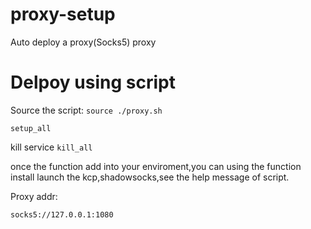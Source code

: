 # proxy-setup 
Auto deploy a proxy(Socks5) proxy


# Delpoy using script

Source the script:
`source ./proxy.sh`

`setup_all`

kill service
`kill_all`

once the function add into your enviroment,you can using the function install launch the kcp,shadowsocks,see the help message of script.

Proxy addr:
```
socks5://127.0.0.1:1080
```
